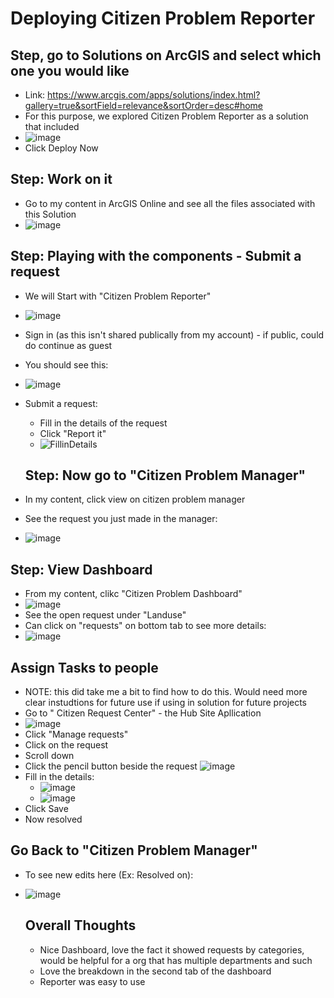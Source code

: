 # Deploying Citizen Problem Reporter 

## Step, go to Solutions on ArcGIS and select which one you would like
- Link: https://www.arcgis.com/apps/solutions/index.html?gallery=true&sortField=relevance&sortOrder=desc#home
- For this purpose, we explored Citizen Problem Reporter as a solution that included
- ![image](https://github.com/kaylaoneill/geom99/assets/146447016/e1fe4f72-b7d0-4860-96c4-81cb232413f9)
- Click Deploy Now 

## Step: Work on it
- Go to my content in ArcGIS Online and see all the files associated with this Solution
- ![image](https://github.com/kaylaoneill/geom99/assets/146447016/4ae76bfd-1105-4930-b877-11209697c77f)

## Step: Playing with the components - Submit a request
- We will Start with "Citizen Problem Reporter"
- ![image](https://github.com/kaylaoneill/geom99/assets/146447016/e8b37862-1bc6-4798-ae91-e30b464f7702)
- Sign in (as this isn't shared publically from my account) - if public, could do continue as guest 
- You should see this:
- ![image](https://github.com/kaylaoneill/geom99/assets/146447016/f151ef28-809a-4bd7-ad49-4c7c128cfb5d)

- Submit a request:
  - Fill in the details of the request
  - Click "Report it"
  - ![FillinDetails](https://github.com/kaylaoneill/geom99/assets/146447016/a5eabca8-d0e4-4235-ac01-49b24c856873)


  ## Step: Now go to "Citizen Problem Manager"
- In my content, click view on citizen problem manager
- See the request you just made in the manager:
- ![image](https://github.com/kaylaoneill/geom99/assets/146447016/10787c34-c5df-429e-a836-242ac8cfc680)

## Step: View Dashboard
- From my content, clikc "Citizen Problem Dashboard"
- ![image](https://github.com/kaylaoneill/geom99/assets/146447016/f4af0258-3119-46cb-a519-1713f3592c98)
- See the open request under "Landuse"
- Can click on "requests" on bottom tab to see more details:
- ![image](https://github.com/kaylaoneill/geom99/assets/146447016/3270058e-22cd-4a7c-bf2e-1f4993249686)

## Assign Tasks to people
- NOTE: this did take me a bit to find how to do this. Would need more clear instudtions for future use if using in solution for future projects
- Go to " Citizen Request Center" - the Hub Site Apllication
- ![image](https://github.com/kaylaoneill/geom99/assets/146447016/93e54f86-9ca9-4e46-8543-5f450b694590)
- Click "Manage requests"
- Click on the request
- Scroll down
- Click the pencil button beside the request ![image](https://github.com/kaylaoneill/geom99/assets/146447016/1aaba0ff-1ba1-437a-aa35-c38fffcff0d9)
- Fill in the details:
  - ![image](https://github.com/kaylaoneill/geom99/assets/146447016/7c8cb7bc-bd81-411c-b2d1-a30905df218c)
  - ![image](https://github.com/kaylaoneill/geom99/assets/146447016/4b571f1b-4495-45ef-81a1-510efb6c5c8d)
- Click Save
- Now resolved

## Go Back to "Citizen Problem Manager"
- To see new edits here (Ex: Resolved on):
- ![image](https://github.com/kaylaoneill/geom99/assets/146447016/f8b7fe53-6017-4c3c-85f8-2cc9b09c0fd6)




  ## Overall Thoughts
  - Nice Dashboard, love the fact it showed requests by categories, would be helpful for a org that has multiple departments and such
  - Love the breakdown in the second tab of the dashboard
  - Reporter was easy to use 
